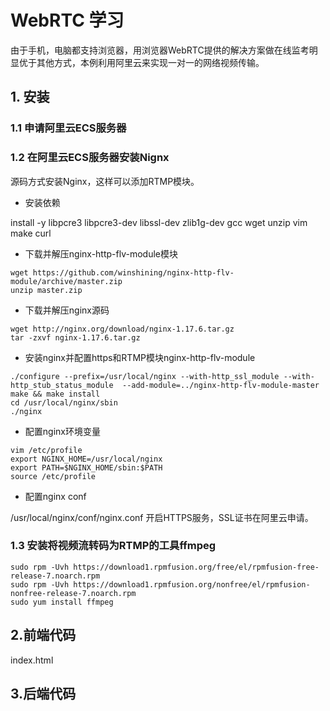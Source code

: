 # WebRTC 学习

由于手机，电脑都支持浏览器，用浏览器WebRTC提供的解决方案做在线监考明显优于其他方式，本例利用阿里云来实现一对一的网络视频传输。

## 1. 安装

### 1.1 申请阿里云ECS服务器

### 1.2 在阿里云ECS服务器安装Nignx

源码方式安装Nginx，这样可以添加RTMP模块。

* 安装依赖

install -y libpcre3 libpcre3-dev libssl-dev zlib1g-dev gcc wget unzip vim make curl

* 下载并解压nginx-http-flv-module模块
```
wget https://github.com/winshining/nginx-http-flv-module/archive/master.zip
unzip master.zip
```

* 下载并解压nginx源码
```
wget http://nginx.org/download/nginx-1.17.6.tar.gz
tar -zxvf nginx-1.17.6.tar.gz
```

* 安装nginx并配置https和RTMP模块nginx-http-flv-module
```
./configure --prefix=/usr/local/nginx --with-http_ssl_module --with-http_stub_status_module  --add-module=../nginx-http-flv-module-master
make && make install
cd /usr/local/nginx/sbin
./nginx
```

* 配置nginx环境变量
```
vim /etc/profile
export NGINX_HOME=/usr/local/nginx
export PATH=$NGINX_HOME/sbin:$PATH
source /etc/profile
```

* 配置nginx conf

/usr/local/nginx/conf/nginx.conf 开启HTTPS服务，SSL证书在阿里云申请。

### 1.3 安装将视频流转码为RTMP的工具ffmpeg
```
sudo rpm -Uvh https://download1.rpmfusion.org/free/el/rpmfusion-free-release-7.noarch.rpm
sudo rpm -Uvh https://download1.rpmfusion.org/nonfree/el/rpmfusion-nonfree-release-7.noarch.rpm
sudo yum install ffmpeg
```

## 2.前端代码

index.html

## 3.后端代码